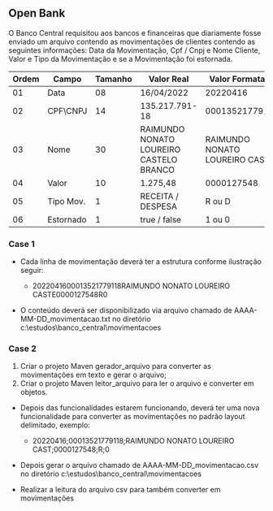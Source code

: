 ## Open Bank


O Banco Central requisitou aos bancos e financeiras que diariamente fosse enviado um arquivo contendo as movimentações de clientes contendo as seguintes informações: Data da Movimentação, Cpf / Cnpj e Nome Cliente, Valor e Tipo da Movimentação e se a Movimentação foi estornada.

| Ordem | Campo | Tamanho  | Valor Real  | Valor Formatado  |
| ---- | -------- | ------- | ------- | ------- |
| 01         | Data| 08 | 16/04/2022	 | 20220416 |
| 02       | CPF\CNPJ	| 14	 | 135.217.791-18	 | 00013521779118 |
| 03       | Nome| 30	 | RAIMUNDO NONATO LOUREIRO CASTELO BRANCO	 | RAIMUNDO NONATO LOUREIRO CASTE |
| 04   | Valor | 10 | 1.275,48	 | 0000127548 |
| 05       | Tipo Mov.	 | 1 | RECEITA / DESPESA	 | R ou D |
| 06    | Estornado | 1 | true / false	 | 1 ou 0 |




### Case 1


* Cada linha de movimentação deverá ter a estrutura conforme ilustração seguir:
    * 2022041600013521779118RAIMUNDO NONATO LOUREIRO CASTE0000127548R0

* O conteúdo deverá ser disponibilizado via arquivo chamado de AAAA-MM-DD_movimentacao.txt no diretório c:\estudos\banco_central\movimentacoes


### Case 2

1. Criar o projeto Maven gerador_arquivo para converter as movimentações em texto e gerar o arquivo;
2. Criar o projeto Maven leitor_arquivo para ler o arquivo e converter em objetos.
* Depois das funcionalidades estarem funcionando, deverá ter uma nova funcionalidade para converter as movimentações no padrão layout delimitado, exemplo:
  * 20220416;00013521779118;RAIMUNDO NONATO LOUREIRO CAST;0000127548;R;0

* Depois gerar o arquivo chamado de AAAA-MM-DD_movimentacao.csv no diretório c:\estudos\banco_central\movimentacoes
* Realizar a leitura do arquivo csv para também converter em movimentações

